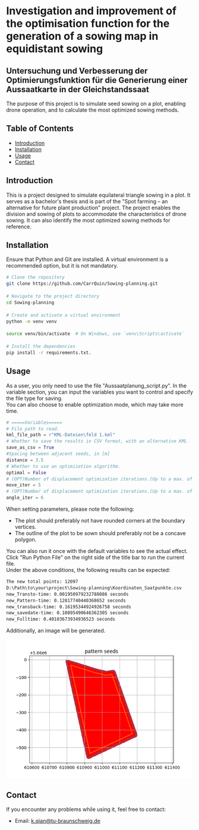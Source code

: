 
# Investigation and improvement of the optimisation function for the generation of a sowing map in equidistant sowing

## Untersuchung und Verbesserung der Optimierungsfunktion für die Generierung einer Aussaatkarte in der Gleichstandssaat

The purpose of this project is to simulate seed sowing on a plot, enabling drone operation, and to calculate the most optimized sowing methods.

## Table of Contents

- [Introduction](#introduction)
- [Installation](#installation)
- [Usage](#usage)
- [Contact](#contact)

## Introduction

This is a project designed to simulate equilateral triangle sowing in a plot. 
It serves as a bachelor's thesis and is part of the "Spot farming – an alternative for future plant production" project. 
The project enables the division and sowing of plots to accommodate the characteristics of drone sowing. 
It can also identify the most optimized sowing methods for reference. 

## Installation

Ensure that Python and Git are installed.
A virtual environment is a recommended option, but it is not mandatory.
```bash
# Clone the repository
git clone https://github.com/CarrQuin/Sowing-planning.git

# Navigate to the project directory
cd Sowing-planning

# Create and activate a virtual environment
python -m venv venv

source venv/bin/activate  # On Windows, use `venv\Scripts\activate`

# Install the dependencies
pip install -r requirements.txt.
```

## Usage 

As a user, you only need to use the file "Aussaatplanung_script.py". In the variable section, 
you can input the variables you want to control and specify the file type for saving.  
You can also choose to enable optimization mode, which may take more time.

```python
# =====Variables=====
# File path to read.
kml_file_path = r"KML-Dateien\feld 1.kml"
# Whether to save the results in CSV format, with an alternative KML
save_as_csv = True
#Spacing between adjacent seeds, in [m]
distance = 3.5
# Whether to use an optimization algorithm.
optimal = False
# (OPT)Number of displacement optimization iterations.(Up to a max. of 100.)
move_iter = 5
# (OPT)Number of displacement optimization iterations.(Up to a max. of 60.)
angle_iter = 6
```

When setting parameters, please note the following:
 * The plot should preferably not have rounded corners at the boundary vertices.
 * The outline of the plot to be sown should preferably not be a concave polygon.

You can also run it once with the default variables to see the actual effect.
Click "Run Python File" on the right side of the title bar to run the current file.  
Under the above conditions, the following results can be expected:
```bash
The new total points: 12097
D:\Path\to\your\project\Sowing-planning\Koordinaten_Saatpunkte.csv
new_Transto-time: 0.001950979232788086 seconds
new_Pattern-time: 0.12817740440368652 seconds
new_transback-time: 0.16195344924926758 seconds
new_savedate-time: 0.10895490646362305 seconds
new_Fulltime: 0.40103673934936523 seconds
```
Additionally, an image will be generated.

<img src="Pattern1.png" alt="result" width="500">

## Contact

If you encounter any problems while using it, feel free to contact:

 * Email: k.qian@tu-braunschweig.de